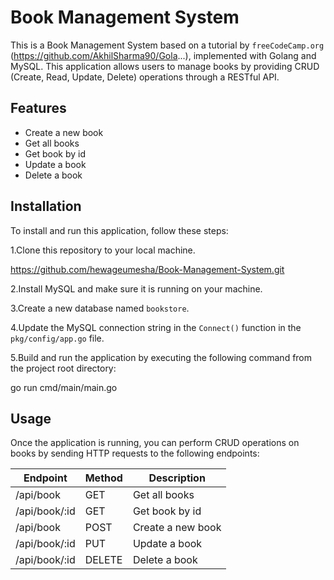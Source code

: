 # Book Management System

This is a Book Management System based on a tutorial by `freeCodeCamp.org` (https://github.com/AkhilSharma90/Gola...), implemented with Golang and MySQL. This application allows users to manage books by providing CRUD (Create, Read, Update, Delete) operations through a RESTful API.

## Features
- Create a new book
- Get all books
- Get book by id
- Update a book
- Delete a book

## Installation
To install and run this application, follow these steps:

  1.Clone this repository to your local machine.

  https://github.com/hewageumesha/Book-Management-System.git

  2.Install MySQL and make sure it is running on your machine.

  3.Create a new database named `bookstore`.

  4.Update the MySQL connection string in the `Connect()` function in the       `pkg/config/app.go` file.

  5.Build and run the application by executing the following command from        the project root directory:

  go run cmd/main/main.go

## Usage
Once the application is running, you can perform CRUD operations on books by sending HTTP requests to the following endpoints:

| Endpoint | Method | Description |
| -------- | ------ | ----------- |
| /api/book| GET    |Get all books|
|/api/book/:id|GET | Get book by id |
|/api/book | POST | Create a new book |
|/api/book/:id | PUT | Update a book |
|/api/book/:id | DELETE | Delete a book |
